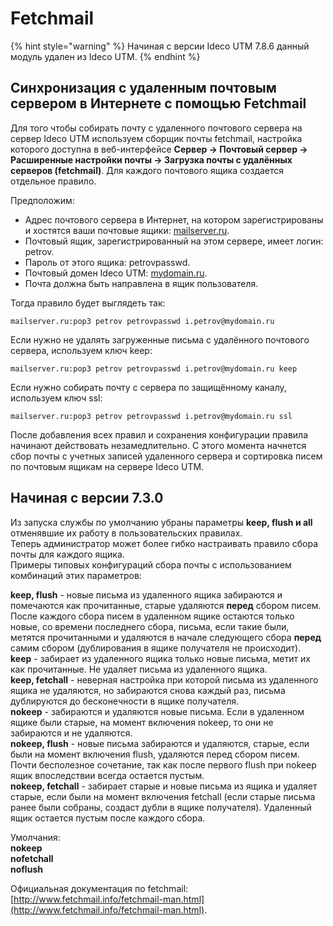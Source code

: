 # Fetchmail

{% hint style="warning" %}
Начиная с версии Ideco UTM 7.8.6 данный модуль удален из Ideco UTM.
{% endhint %}

## Синхронизация с удаленным почтовым сервером в Интернете с помощью Fetchmail

Для того чтобы собирать почту с удаленного почтового сервера на сервер Ideco UTM используем сборщик почты fetchmail, настройка которого доступна в веб-интерфейсе **Сервер -&gt; Почтовый сервер -&gt; Расширенные настройки почты -&gt; Загрузка почты с удалённых серверов \(fetchmail\)**. Для каждого почтового ящика создается отдельное правило.

Предположим:

* Адрес почтового сервера в Интернет, на котором зарегистрированы и хостятся ваши почтовые ящики: [mailserver.ru](http://mailserver.ru).
* Почтовый ящик, зарегистрированный на этом сервере, имеет логин: petrov. 
* Пароль от этого ящика: petrovpasswd. 
* Почтовый домен Ideco UTM: [mydomain.ru](http://mydomain.ru). 
* Почта должна быть направлена в ящик пользователя.

Тогда правило будет выглядеть так:

```text
mailserver.ru:pop3 petrov petrovpasswd i.petrov@mydomain.ru
```

Если нужно не удалять загруженные письма с удалённого почтового сервера, используем ключ keep:

```text
mailserver.ru:pop3 petrov petrovpasswd i.petrov@mydomain.ru keep
```

Если нужно собирать почту с сервера по защищённому каналу, используем ключ ssl:

```text
mailserver.ru:pop3 petrov petrovpasswd i.petrov@mydomain.ru ssl
```

После добавления всех правил и сохранения конфигурации правила начинают действовать незамедлительно. С этого момента начнется сбор почты с учетных записей удаленного сервера и сортировка писем по почтовым ящикам на сервере Ideco UTM.

## Начиная с версии 7.3.0

Из запуска службы по умолчанию убраны параметры **keep, flush и all** отменявшие их работу в пользовательских правилах.  
Теперь администратор может более гибко настраивать правило сбора почты для каждого ящика.  
Примеры типовых конфигураций сбора почты с использованием комбинаций этих параметров:

**keep, flush** - новые письма из удаленного ящика забираются и помечаются как прочитанные, старые удаляются **перед** сбором писем.  
После каждого сбора писем в удаленном ящике остаются только новые, со времени последнего сбора, письма, если такие были, метятся прочитанными и удаляются в начале следующего сбора **перед** самим сбором \(дублирования в ящике получателя не происходит\).  
**keep** - забирает из удаленного ящика только новые письма, метит их как прочитанные. Не удаляет письма из удаленного ящика.  
**keep, fetchall** - неверная настройка при которой письма из удаленного ящика не удаляются, но забираются снова каждый раз, письма дублируются до бесконечности в ящике получателя.  
**nokeep** - забираются и удаляются новые письма. Если в удаленном ящике были старые, на момент включения nokeep, то они не забираются и не удаляются.  
**nokeep, flush** - новые письма забираются и удаляются, старые, если были на момент включения flush, удаляются перед сбором писем. Почти бесполезное сочетание, так как после первого flush при nokeep ящик впоследствии всегда остается пустым.  
**nokeep, fetchall** - забирает старые и новые письма из ящика и удаляет старые, если были на момент включения fetchall \(если старые письма ранее были собраны, создаст дубли в ящике получателя\). Удаленный ящик остается пустым после каждого сбора.

Умолчания:  
**nokeep**  
**nofetchall**  
**noflush**

Официальная документация по fetchmail: [http://www.fetchmail.info/fetchmail-man.html](http://www.fetchmail.info/fetchmail-man.html).

